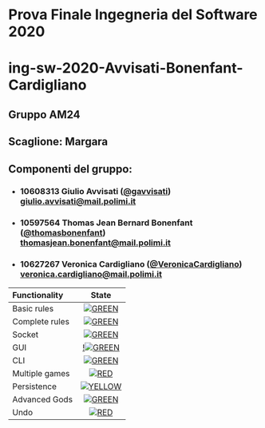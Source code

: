 # Prova Finale Ingegneria del Software 2020
# ing-sw-2020-Avvisati-Bonenfant-Cardigliano

## Gruppo AM24
## Scaglione: Margara

## Componenti del gruppo:

- ###   10608313    Giulio Avvisati ([@gavvisati](https://github.com/gavvisati))<br>giulio.avvisati@mail.polimi.it
- ###   10597564    Thomas Jean Bernard Bonenfant ([@thomasbonenfant](https://github.com/thomasbonenfant))<br>thomasjean.bonenfant@mail.polimi.it
- ###   10627267    Veronica Cardigliano ([@VeronicaCardigliano](https://github.com/VeronicaCardigliano))<br>veronica.cardigliano@mail.polimi.it

| Functionality | State |
|:-----------------------|:------------------------------------:|
| Basic rules | [![GREEN](https://placehold.it/15/44bb44/44bb44)](#) |
| Complete rules | [![GREEN](https://placehold.it/15/44bb44/44bb44)](#) |
| Socket | [![GREEN](https://placehold.it/15/44bb44/44bb44)](#) |
| GUI | [!![GREEN](https://placehold.it/15/44bb44/44bb44)](#) |
| CLI | [![GREEN](https://placehold.it/15/44bb44/44bb44)](#) |
| Multiple games | [![RED](https://placehold.it/15/f03c15/f03c15)](#) |
| Persistence | [![YELLOW](https://placehold.it/15/ffdd00/ffdd00)](#) |
| Advanced Gods | [![GREEN](https://placehold.it/15/44bb44/44bb44)](#) |
| Undo | [![RED](https://placehold.it/15/f03c15/f03c15)](#) |

<!--
[![RED](https://placehold.it/15/f03c15/f03c15)](#)
[![YELLOW](https://placehold.it/15/ffdd00/ffdd00)](#)
[![GREEN](https://placehold.it/15/44bb44/44bb44)](#)
-->